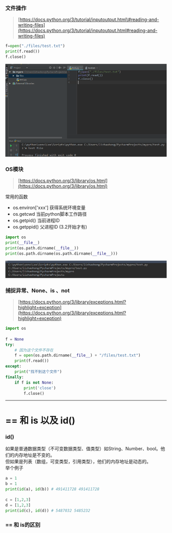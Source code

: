 ### 文件操作

> [https://docs.python.org/3/tutorial/inputoutput.html\#reading-and-writing-files](https://docs.python.org/3/tutorial/inputoutput.html#reading-and-writing-files)

```py
f=open("./files/test.txt")
print(f.read())
f.close()
```

![](/assets/23242import.png)

### OS模块

> [https://docs.python.org/3/library/os.html](https://docs.python.org/3/library/os.html)

常用的函数

* os.environ\['xxx'\]   获得系统环境变量
* os.getcwd 当前python脚本工作路径
* os.getpid\(\) 当前进程ID
* os.getppid\(\)  父进程ID \(3.2开始才有\)

```py
import os
print(__file__)
print(os.path.dirname(__file__))
print(os.path.dirname(os.path.dirname(__file__)))
```

![](/assets/12435345345345import.png)

### 捕捉异常、None、is 、not

> [https://docs.python.org/3/library/exceptions.html?highlight=exception](https://docs.python.org/3/library/exceptions.html?highlight=exception)

```py
import os

f = None
try:
    # 因为这个文件不存在
    f = open(os.path.dirname(__file__) + "/files/test.txt")
    print(f.read())
except:
    print("找不到这个文件")
finally:
    if f is not None:
        print('close')
        f.close()
```

---

# == 和 is 以及 id\(\)

### id\(\)

如果是普通数据类型（不可变数据类型、值类型）如String、Number、bool。他们的内存地址是不变的。  
但如果是列表（数组，可变类型，引用类型），他们的内存地址是动态的。  
举个例子

```py
a = 1
b = 1
print(id(a), id(b)) # 491411728 491411728

c = [1,2,3]
d = [1,2,3]
print(id(c), id(d)) # 5487032 5485232
```

### == 和 is的区别



